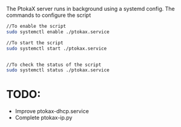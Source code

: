 The PtokaX server runs in background using a systemd config. The commands to configure the script
```sh
//To enable the script
sudo systemctl enable ./ptokax.service

//To start the script
sudo systemctl start ./ptokax.service


//To check the status of the script
sudo systemctl status ./ptokax.service
```


# TODO: 
- Improve ptokax-dhcp.service
- Complete ptokax-ip.py